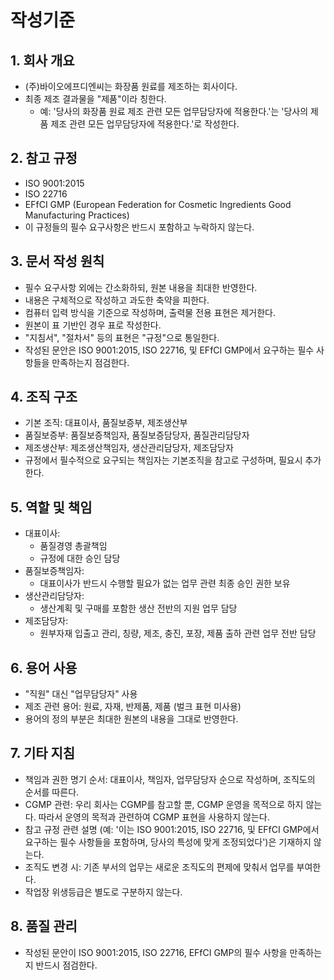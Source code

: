 # 작성기준

## 1. 회사 개요
- (주)바이오에프디엔씨는 화장품 원료를 제조하는 회사이다.
- 최종 제조 결과물을 "제품"이라 칭한다.
  - 예: '당사의 화장품 원료 제조 관련 모든 업무담당자에 적용한다.'는 '당사의 제품 제조 관련 모든 업무담당자에 적용한다.'로 작성한다.

## 2. 참고 규정
- ISO 9001:2015
- ISO 22716
- EFfCI GMP (European Federation for Cosmetic Ingredients Good Manufacturing Practices)
- 이 규정들의 필수 요구사항은 반드시 포함하고 누락하지 않는다.

## 3. 문서 작성 원칙
- 필수 요구사항 외에는 간소화하되, 원본 내용을 최대한 반영한다.
- 내용은 구체적으로 작성하고 과도한 축약을 피한다.
- 컴퓨터 입력 방식을 기준으로 작성하며, 출력물 전용 표현은 제거한다.
- 원본이 표 기반인 경우 표로 작성한다.
- "지침서", "절차서" 등의 표현은 "규정"으로 통일한다.
- 작성된 문안은 ISO 9001:2015, ISO 22716, 및 EFfCI GMP에서 요구하는 필수 사항들을 만족하는지 점검한다.

## 4. 조직 구조
- 기본 조직: 대표이사, 품질보증부, 제조생산부
- 품질보증부: 품질보증책임자, 품질보증담당자, 품질관리담당자
- 제조생산부: 제조생산책임자, 생산관리담당자, 제조담당자
- 규정에서 필수적으로 요구되는 책임자는 기본조직을 참고로 구성하며, 필요시 추가한다.

## 5. 역할 및 책임
- 대표이사: 
  - 품질경영 총괄책임
  - 규정에 대한 승인 담당
- 품질보증책임자: 
  - 대표이사가 반드시 수행할 필요가 없는 업무 관련 최종 승인 권한 보유
- 생산관리담당자: 
  - 생산계획 및 구매를 포함한 생산 전반의 지원 업무 담당
- 제조담당자: 
  - 원부자재 입출고 관리, 칭량, 제조, 충진, 포장, 제품 출하 관련 업무 전반 담당

## 6. 용어 사용
- "직원" 대신 "업무담당자" 사용
- 제조 관련 용어: 원료, 자재, 반제품, 제품 (벌크 표현 미사용)
- 용어의 정의 부분은 최대한 원본의 내용을 그대로 반영한다.

## 7. 기타 지침
- 책임과 권한 명기 순서: 대표이사, 책임자, 업무담당자 순으로 작성하며, 조직도의 순서를 따른다.
- CGMP 관련: 우리 회사는 CGMP를 참고할 뿐, CGMP 운영을 목적으로 하지 않는다. 따라서 운영의 목적과 관련하여 CGMP 표현을 사용하지 않는다.
- 참고 규정 관련 설명 (예: '이는 ISO 9001:2015, ISO 22716, 및 EFfCI GMP에서 요구하는 필수 사항들을 포함하며, 당사의 특성에 맞게 조정되었다')은 기재하지 않는다.
- 조직도 변경 시: 기존 부서의 업무는 새로운 조직도의 편제에 맞춰서 업무를 부여한다.
- 작업장 위생등급은 별도로 구분하지 않는다.

## 8. 품질 관리
- 작성된 문안이 ISO 9001:2015, ISO 22716, EFfCI GMP의 필수 사항을 만족하는지 반드시 점검한다.